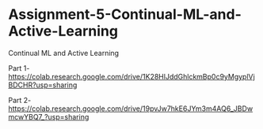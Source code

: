 # Assignment-5-Continual-ML-and-Active-Learning
Continual ML and Active Learning


Part 1- https://colab.research.google.com/drive/1K28HlJddGhlckmBp0c9yMgyplVjBDCHR?usp=sharing

Part 2-  https://colab.research.google.com/drive/19pvJw7hkE6JYm3m4AQ6_JBDwmcwYBQ7_?usp=sharing

